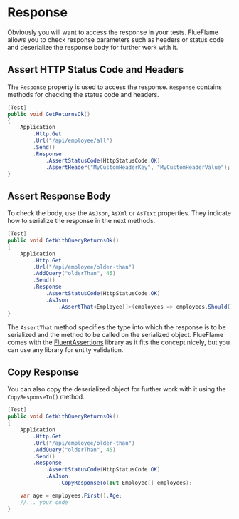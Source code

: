 # Response

Obviously you will want to access the response in your tests. FlueFlame allows you to check response parameters such as headers or status code and deserialize the response body for further work with it.

## Assert HTTP Status Code and Headers

The `Response` property is used to access the response. `Response` contains methods for checking the status code and headers.

```csharp
[Test]
public void GetReturnsOk()
{
    Application
        .Http.Get
        .Url("/api/employee/all")
        .Send()
        .Response
            .AssertStatusCode(HttpStatusCode.OK)
            .AssertHeader("MyCustomHeaderKey", "MyCustomHeaderValue");
}
```

## Assert Response Body

To check the body, use the `AsJson`, `AsXml` or `AsText` properties. They indicate how to serialize the response in the next methods.

```csharp
[Test]
public void GetWithQueryReturnsOk()
{
    Application
        .Http.Get
        .Url("/api/employee/older-than")
        .AddQuery("olderThan", 45)
        .Send()
        .Response
            .AssertStatusCode(HttpStatusCode.OK)
            .AsJson
                .AssertThat<Employee[]>(employees => employees.Should().NotContain(x => x.Age < 45));
}
```

The `AssertThat` method specifies the type into which the response is to be serialized and the method to be called on the serialized object. FlueFlame comes with the [FluentAssertions](https://fluentassertions.com/) library as it fits the concept nicely, but you can use any library for entity validation.

## Copy Response

You can also copy the deserialized object for further work with it using the `CopyResponseTo()` method.

```csharp
[Test]
public void GetWithQueryReturnsOk()
{
    Application
        .Http.Get
        .Url("/api/employee/older-than")
        .AddQuery("olderThan", 45)
        .Send()
        .Response
            .AssertStatusCode(HttpStatusCode.OK)
            .AsJson
                .CopyResponseTo(out Employee[] employees);

    var age = employees.First().Age;
    //... your code
}
```